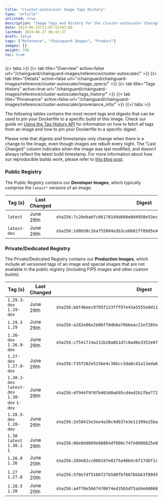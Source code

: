 ```yaml
---
title: "cluster-autoscaler Image Tags History"
type: "article"
unlisted: true
description: "Image Tags and History for the cluster-autoscaler Chainguard Image"
date: 2023-06-22T11:07:52+02:00
lastmod: 2024-06-27 00:41:27
draft: false
tags: ["Reference", "Chainguard Images", "Product"]
images: []
weight: 700
toc: true
---
```


{{< tabs >}}
{{< tab title="Overview" active=false url="/chainguard/chainguard-images/reference/cluster-autoscaler/" >}}
{{< tab title="Details" active=false url="/chainguard/chainguard-images/reference/cluster-autoscaler/image_specs/" >}}
{{< tab title="Tags History" active=true url="/chainguard/chainguard-images/reference/cluster-autoscaler/tags_history/" >}}
{{< tab title="Provenance" active=false url="/chainguard/chainguard-images/reference/cluster-autoscaler/provenance_info/" >}}
{{</ tabs >}}

The following tables contains the most recent tags and digests that can be used to pin your Dockerfile to a specific build of this image. Check our guide on [Using the Tag History API](/chainguard/chainguard-images/using-the-tag-history-api/) for information on how to fetch all tags from an image and how to pin your Dockerfile to a specific digest.

Please note that digests and timestamps only change when there is a change to the image, even though images are rebuilt every night. The "Last Changed" column indicates when the image was last modified, and doesn't always reflect the latest build timestamp. For more information about how our reproducible builds work, please refer to [this blog post](https://www.chainguard.dev/unchained/reproducing-chainguards-reproducible-image-builds).

### Public Registry
The Public Registry contains our **Developer Images**, which typically comprise the `latest*` versions of an image.

| Tag (s)       | Last Changed | Digest                                                                    |
|---------------|--------------|---------------------------------------------------------------------------|
|  `latest`     | June 26th    | `sha256:7c26eba6fc6617d149d660e8d4950e53ec078d1bfef7af5feb3083457d7b3aba` |
|  `latest-dev` | June 26th    | `sha256:1d0b58c1ba7558d4a3b3ce6b01ff89d5e4d05f56f4b4d59f9599baca46f83306` |


### Private/Dedicated Registry
The Private/Dedicated Registry contains our **Production Images**, which include all versioned tags of an image and special images that are not available in the public registry (including FIPS images and other custom builds).

| Tag (s)                                       | Last Changed | Digest                                                                    |
|-----------------------------------------------|--------------|---------------------------------------------------------------------------|
|  `1.29.3-dev` `1.29-dev`                      | June 26th    | `sha256:b6f4beec9795f123fff97e43a5555e0d11eb1d26a54b0bc5c14f25b246371d04` |
|  `1.29.3` `1.29`                              | June 26th    | `sha256:a282e86e2b8bff8db8a76bbeac21ef285e43a367ae64102b0aa23985031dff64` |
|  `1.26-dev` `1.26.8-dev`                      | June 26th    | `sha256:cf541714a231b20a8b1d7c0ad0e3352e079f6ed4bbfd08321d0cc992eaedc666` |
|  `1.27-dev` `1.27.8-dev`                      | June 26th    | `sha256:f35f202e515be4c38bcc3da8cd1a13eda6d9699176efe6326fdd9f9f5ae17bbb` |
|  `1.30.1-dev` `latest-dev` `1.30-dev` `1-dev` | June 26th    | `sha256:df944f97dfb403d0a695cd4ed2b1fbe772ce4df8040b985ce53d782ae00b8fe5` |
|  `1.28.5-dev` `1.28-dev`                      | June 26th    | `sha256:2e50415e3ee4a30c4d637e3e11399a15bad5b2c0f7ac080dd7b3f1e88588b382` |
|  `1.30` `latest` `1.30.1` `1`                 | June 26th    | `sha256:06e0dd069e66864df880c747e0086625e0fcf4c25b60c54e02edddf0dec5a00c` |
|  `1.26.8` `1.26`                              | June 20th    | `sha256:269e82cc000197e01f5a46b4c6f17dbf1c6384dc7c4dfd7aeedb69dcb715252f` |
|  `1.27` `1.27.8`                              | June 20th    | `sha256:5f8e7df5166f27b5d0fbf667bbbb3f89d3d3e51fb67955f4939d638c328f4e48` |
|  `1.28.5` `1.28`                              | June 20th    | `sha256:a4ff8e5667470074ed35b5df5ad4e600601ff64d4e489f21ef12e5dd29125697` |

